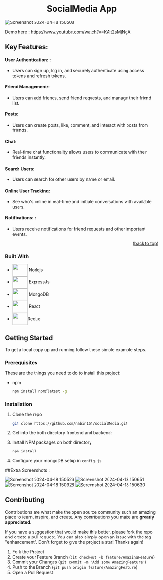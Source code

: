  



<!-- PROJECT LOGO -->
<br />
<div align="center">
 

  <h1 align="center">SocialMedia App</h1>

</div>






<!-- ABOUT THE PROJECT -->

![Screenshot 2024-04-18 150508](https://github.com/nabin154/socialMedia/assets/82200770/f490b6a7-289b-4644-84f4-780f5ac82ad8)

Demo here :   https://www.youtube.com/watch?v=KAit2sMjNgA
## Key Features:

#### User Authentication: :
- Users can sign up, log in, and securely authenticate using access tokens and refresh tokens.

#### Friend Management::
- Users can add friends, send friend requests, and manage their friend list.

#### Posts:
- Users can create posts, like, comment, and interact with posts from friends.
  
#### Chat:
- Real-time chat functionality allows users to communicate with their friends instantly.

#### Search Users:
- Users can search for other users by name or email.

#### Online User Tracking:
- See who's online in real-time and initiate conversations with available users.
  
#### Notifications: :
-  Users receive notifications for friend requests and other important events.


<p align="right">(<a href="#readme-top">back to top</a>)</p>



### Built With



* <img src="https://cdn.jsdelivr.net/gh/devicons/devicon/icons/nodejs/nodejs-original.svg"  height="40px" width="50px" align="center"/> Nodejs
* <img src="https://cdn.jsdelivr.net/gh/devicons/devicon/icons/express/express-original.svg" height="40px" width="50px" align="center"/> ExpressJs
* <img src="https://cdn.jsdelivr.net/gh/devicons/devicon/icons/mongodb/mongodb-original-wordmark.svg" height="40px" width="50px" align="center" /> MongoDB
* <img src="https://cdn.jsdelivr.net/gh/devicons/devicon/icons/react/react-original-wordmark.svg" height="40px" width="50px" align="center"/> React
* <img src="https://cdn.jsdelivr.net/gh/devicons/devicon@latest/icons/redux/redux-original.svg" height="40px" width="50px" align="center" />Redux
           
          
          




<!-- GETTING STARTED -->
## Getting Started


To get a local copy up and running follow these simple example steps.

### Prerequisites

These are the things you need to do to install this project:
* npm
  ```sh
  npm install npm@latest -g
  ```

### Installation


1. Clone the repo
   ```sh
   git clone https://github.com/nabin154/socialMedia.git
   ```
2. Get into the both directory frontend and backend:
   
3. Install NPM packages on both directory
   ```sh
   npm install
   ```
4. Configure your mongoDB setup in `config.js`

 ##Extra Screenshots : 


 
![Screenshot 2024-04-18 150526](https://github.com/nabin154/socialMedia/assets/82200770/4ef32ad9-69a5-46bb-b9d3-d8b9ea80628a)
![Screenshot 2024-04-18 150651](https://github.com/nabin154/socialMedia/assets/82200770/2ca35a44-37aa-4548-b055-5850a9f1d3dc)
![Screenshot 2024-04-18 150928](https://github.com/nabin154/socialMedia/assets/82200770/d2e6ff8c-f3a9-465f-9af3-426fe60da25a)
![Screenshot 2024-04-18 150630](https://github.com/nabin154/socialMedia/assets/82200770/60b6be13-ed3f-4e89-b8ca-87481a225d09)






<!-- CONTRIBUTING -->
## Contributing

Contributions are what make the open source community such an amazing place to learn, inspire, and create. Any contributions you make are **greatly appreciated**.

If you have a suggestion that would make this better, please fork the repo and create a pull request. You can also simply open an issue with the tag "enhancement".
Don't forget to give the project a star! Thanks again!

1. Fork the Project
2. Create your Feature Branch (`git checkout -b feature/AmazingFeature`)
3. Commit your Changes (`git commit -m 'Add some AmazingFeature'`)
4. Push to the Branch (`git push origin feature/AmazingFeature`)
5. Open a Pull Request


